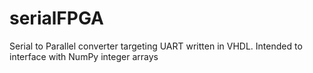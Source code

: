# serialFPGA
Serial to Parallel converter targeting UART written in VHDL. Intended to interface with NumPy integer arrays
